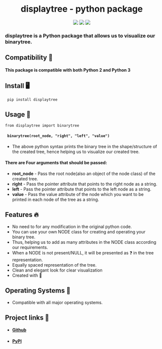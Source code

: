 



<p align="center">
    <h1 align="center">displaytree - python package</h1>
    
<p align="center"><img src="https://img.shields.io/badge/version-v1.0.0-orange"> <img src="https://img.shields.io/badge/-Python-blue">  <img src="https://img.shields.io/apm/l/VIM-MODE"> <p>

### **displaytree** is a **Python package** that allows us to **visualize our binarytree**.

## Compatibility ​​​🐍​
#### This package is compatible with both **Python 2** and **Python 3**

## Install ​🖥️​
```
 pip install displaytree
```
## Usage ​​📝​
```
from displaytree import binarytree
```
#### ``` binarytree(root_node, "right", "left", "value")```
- The above python syntax prints the binary tree in the shape/structure of the created tree, hence helping us to visualize our created tree.
#### There are **Four arguments** that should be passed: 
- **root_node** - Pass the root node(also an object of the node class) of the created tree.
- **right** - Pass the pointer attribute that points to the right node as a string. 
- **left** - Pass the pointer attribute that points to the left node as a string.
-  **value** - Pass the value attribute of the node which you want to be printed in each node of the tree as a string.

## Features ​​​🔥​
- No need to for any modification in the original python code.
- You can use your own NODE class for creating and operating your binary tree.
- Thus, helping us to add as many attributes in the NODE class according our requirements. 
- When a NODE is not present/NULL, it will be presented as ​​​❓​ in the tree representation.
- Equally spaced representation of the tree.
- Clean and elegant look for clear visualization
- Created with ​​​🧡​

## Operating Systems ​​​💾​
- Compatible with all major operating systems.

## Project links ​​​🔗​
- #### [Github](https://github.com/bprajeeth/displaytree)
- #### [PyPI](https://pypi.org/project/displaytree/)
